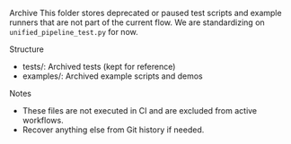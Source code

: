 Archive
This folder stores deprecated or paused test scripts and example runners that are not part of the current flow. We are standardizing on `unified_pipeline_test.py` for now.

Structure
- tests/: Archived tests (kept for reference)
- examples/: Archived example scripts and demos

Notes
- These files are not executed in CI and are excluded from active workflows.
- Recover anything else from Git history if needed.

